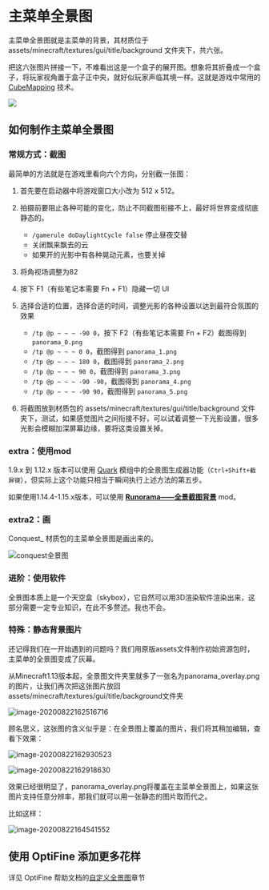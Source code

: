 # 主菜单全景图

主菜单全景图就是主菜单的背景，其材质位于 assets/minecraft/textures/gui/title/background 文件夹下，共六张。

把这六张图片拼接一下，不难看出这是一个盒子的展开图。想象将其折叠成一个盒子，将玩家视角置于盒子正中央，就好似玩家声临其境一样。这就是游戏中常用的 [CubeMapping](https://en.wikipedia.org/wiki/Cube_mapping) 技术。

![](https://i.loli.net/2020/07/28/TZB52HWRr8K6kiu.png)

## 如何制作主菜单全景图

### 常规方式：截图

最简单的方法就是在游戏里看向六个方向，分别截一张图：

1. 首先要在启动器中将游戏窗口大小改为 512 x 512。

2. 拍摄前要阻止各种可能的变化，防止不同截图衔接不上，最好将世界变成彻底静态的。

   - `/gamerule doDaylightCycle false` 停止昼夜交替
   - 关闭飘来飘去的云
   - 如果开的光影中有各种晃动元素，也要关掉

3. 将角视场调整为82

4. 按下 F1（有些笔记本需要 Fn + F1）隐藏一切 UI

5. 选择合适的位置，选择合适的时间，调整光影的各种设置以达到最符合氛围的效果

   - `/tp @p ~ ~ ~ -90 0`，按下 F2（有些笔记本需要 Fn + F2）截图得到 `panorama_0.png`
   - `/tp @p ~ ~ ~ 0 0`，截图得到 `panorama_1.png`
   - `/tp @p ~ ~ ~ 180 0`，截图得到 `panorama_2.png`
   - `/tp @p ~ ~ ~ 90 0`，截图得到 `panorama_3.png`
   - `/tp @p ~ ~ ~ -90 -90`，截图得到 `panorama_4.png`
   - `/tp @p ~ ~ ~ -90 90`，截图得到 `panorama_5.png`
6. 将截图放到材质包的 assets/minecraft/textures/gui/title/background 文件夹下，测试，如果感觉图片之间衔接不好，可以试着调整一下光影设置，很多光影会模糊加深屏幕边缘，要将这类设置关掉。

### extra：使用mod

1.9.x 到 1.12.x 版本可以使用 [Quark](https://www.mcbbs.net/thread-648145-1-1.html) 模组中的全景图生成器功能（`Ctrl+Shift+截屏键`），但实际上这个功能只相当于瞬间执行上述方法的第五步。

如果使用1.14.4-1.15.x版本，可以使用 **[Runorama——全景截图背景](https://www.mcbbs.net/thread-910751-1-1.html)** mod。

### extra2：画

Conquest_ 材质包的主菜单全景图是画出来的。

![conquest全景图](https://i.loli.net/2020/07/28/GysUjbtpQAx29Ni.png)

### 进阶：使用软件

全景图本质上是一个天空盒（skybox），它自然可以用3D渲染软件渲染出来，这部分需要一定专业知识，在此不多赘述。我也不会。

### 特殊：静态背景图片

还记得我们在一开始遇到的问题吗？我们用原版assets文件制作初始资源包时，主菜单的全景图变成了灰幕。

从Minecraft1.13版本起，全景图文件夹里就多了一张名为panorama_overlay.png的图片，让我们再次把这张图片放回assets/minecraft/textures/gui/title/background文件夹

![image-20200822162516716](https://i.loli.net/2020/08/22/7G1sKDv64FiTxpu.png)

顾名思义，这张图的含义似乎是：在全景图上覆盖的图片，我们将其稍加编辑，查看下效果：

![image-20200822162930523](https://i.loli.net/2020/08/22/UTBny5d4sQXPEej.png)

![image-20200822162918630](https://i.loli.net/2020/08/22/2ugvMi6jbRDacJE.png)

效果已经很明显了，panorama_overlay.png将覆盖在主菜单全景图上，如果这张图片支持任意分辨率，那我们就可以用一张静态的图片取而代之。

比如这样：

![image-20200822164541552](https://i.loli.net/2020/08/22/PD5pEzjACO76oGW.png)

## 使用 OptiFine 添加更多花样

详见 OptiFine 帮助文档的[自定义全景图](https://www.mcbbs.net/forum.php?mod=redirect&goto=findpost&ptid=896135&pid=15810206)章节

<br/><br/><Vssue/>